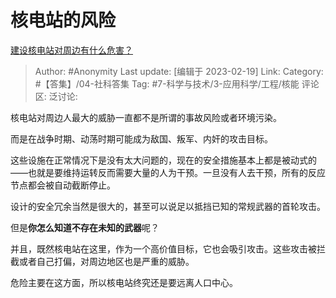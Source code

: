 # 核电站的风险
[建设核电站对周边有什么危害？](https://www.zhihu.com/question/31616698/answer/2900178279)

> Author: #Anonymity
> Last update: [编辑于 2023-02-19]
> Link:
> Category: #【答集】/04-社科答集
> Tag: #7-科学与技术/3-应用科学/工程/核能
> 评论区:
> 泛讨论:

核电站对周边人最大的威胁一直都不是所谓的事故风险或者环境污染。

而是在战争时期、动荡时期可能成为敌国、叛军、内奸的攻击目标。

这些设施在正常情况下是没有太大问题的，现在的安全措施基本上都是被动式的——也就是要维持运转反而需要大量的人为干预。一旦没有人去干预，所有的反应节点都会被自动截断停止。

设计的安全冗余当然是很大的，甚至可以说足以抵挡已知的常规武器的首轮攻击。

但是**你怎么知道不存在未知的武器**呢？

并且，既然核电站在这里，作为一个高价值目标，它也会吸引攻击。这些攻击被拦截或者自己打偏，对周边地区也是严重的威胁。

危险主要在这方面，所以核电站终究还是要远离人口中心。
